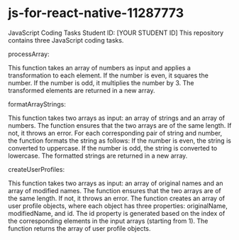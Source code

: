 # js-for-react-native-11287773
JavaScript Coding Tasks
Student ID: [YOUR STUDENT ID]
This repository contains three JavaScript coding tasks.

processArray:

This function takes an array of numbers as input and applies a transformation to each element.
If the number is even, it squares the number.
If the number is odd, it multiplies the number by 3.
The transformed elements are returned in a new array.

formatArrayStrings:

This function takes two arrays as input: an array of strings and an array of numbers.
The function ensures that the two arrays are of the same length. If not, it throws an error.
For each corresponding pair of string and number, the function formats the string as follows:
If the number is even, the string is converted to uppercase.
If the number is odd, the string is converted to lowercase.
The formatted strings are returned in a new array.

createUserProfiles:

This function takes two arrays as input: an array of original names and an array of modified names.
The function ensures that the two arrays are of the same length. If not, it throws an error.
The function creates an array of user profile objects, where each object has three properties: originalName, modifiedName, and id.
The id property is generated based on the index of the corresponding elements in the input arrays (starting from 1).
The function returns the array of user profile objects.
